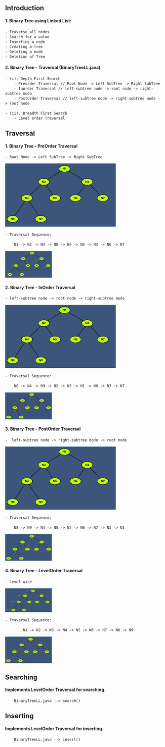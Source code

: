## Introduction

#### 1. Binary Tree using Linked List:
    - Traverse all nodes
    - Search for a value
    - Inserting a node
    - Creating a tree
    - Deleting a node
    - Deletion of Tree

#### 2. Binary Tree - Traversal (BinaryTreeLL.java)
    - (i). Depth First Search
        - Preorder Traversal // Root Node -> Left SubTree -> Right SubTree
        - Inorder Traversal // left-subtree node -> root node -> right-subtree node
        - Postorder Traversal // left-subtree node -> right-subtree node -> root node
    
    - (ii). Breadth First Search
        - Level order Traversal

## Traversal

#### 1. Binary Tree - PreOrder Traversal

    - Root Node -> Left SubTree -> Right SubTree

![alt text](images/BTLL.png)

    - Traversal Sequence:

        N1 -> N2 -> N4 -> N8 -> N9 -> N5 -> N3 -> N6 -> N7

<img src="images/PreOrderTraversalBTLL-After.png" alt="PreOrderTraversalInBT" style="max-width: 30%; max-height: 500px; height: auto;">

#### 2. Binary Tree - InOrder Traversal
    - left-subtree node -> root node -> right-subtree node

![alt text](images/BTLL.png)

    - Traversal Sequence:

        N8 -> N4 -> N9 -> N2 -> N5 -> N1 -> N6 -> N3 -> N7

<img src="images/InOrderTraversalBTLL.png" alt="InOrderTraversalInBT" style="max-width: 30%; max-height: 500px; height: auto;">

#### 3. Binary Tree - PostOrder Traversal
    -  left-subtree node -> right-subtree node -> root node

![alt text](images/BTLL.png)

    - Traversal Sequence:

        N8 -> N9 -> N4 -> N5 -> N2 -> N6 -> N7 -> N3 -> N1
    
<img src="images/PostOrderTraversalBTLL.png" alt="PostOrderTraversalInBT" style="max-width: 30%; max-height: 500px; height: auto;">

#### 4. Binary Tree - LevelOrder Traversal
    - Level wise

<img src="images/LevelOrderTraversalBTLL.png" alt="LevelOrderTraversalInBT" style="max-width: 30%; max-height: 500px; height: auto;">

    - Traversal Sequence:

            N1 -> N2 -> N3 -> N4 -> N5 -> N6 -> N7 -> N8 -> N9


<img src="images/S_1_LevelOrderTraversalBTLL.png" alt="LevelOrderTraversalInBT" style="max-width: 30%; max-height: 500px; height: auto;">

## Searching

#### Implements LevelOrder Traversal for searching.

        BinaryTreeLL.java --> search()

## Inserting

#### Implements LevelOrder Traversal for inserting.

        BinaryTreeLL.java --> insert()